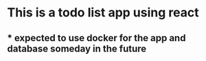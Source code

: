 # This is a todo list app using react

## * expected to use docker for the app and database someday in the future